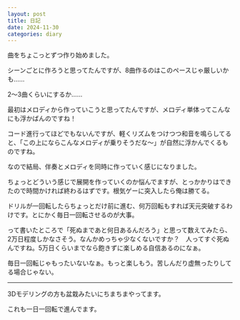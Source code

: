 ```yaml
---
layout: post
title: 日記
date: 2024-11-30
categories: diary
---
```

曲をちょこっとずつ作り始めました。

シーンごとに作ろうと思ってたんですが、8曲作るのはこのペースじゃ厳しいかも……

2〜3曲くらいにするか……

最初はメロディから作っていこうと思ってたんですが、メロディ単体ってこんなにも浮かばんのですね！

コード進行ってほどでもないんですが、軽くリズムをつけつつ和音を鳴らしてると、「この上にならこんなメロディが乗りそうだな〜」が自然に浮かんでくるものですね。

なので結局、伴奏とメロディを同時に作っていく感じになりました。

ちょっとどういう感じで展開を作っていくのか悩んでますが、とっかかりはできたので時間かければ終わるはずです。根気ゲーに突入したら俺は勝てる。

ドリルが一回転したらちょっとだけ前に進む、何万回転もすれば天元突破するわけです。とにかく毎日一回転させるのが大事。

って書いたところで「死ぬまであと何日あるんだろう」と思って数えてみたら、2万日程度しかなさそう。なんかめっちゃ少なくないですか？　人ってすぐ死ぬんですね。5万日くらいまでなら飽きずに楽しめる自信あるのになぁ。

毎日一回転じゃもったいないなぁ。もっと楽しもう。苦しんだり虚無ったりしてる場合じゃない。

---

3Dモデリングの方も盆栽みたいにちまちまやってます。

これも一日一回転で進んでます。
